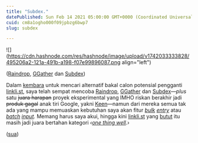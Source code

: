 ```yaml
---
title: "Subdex."
datePublished: Sun Feb 14 2021 05:00:00 GMT+0000 (Coordinated Universal Time)
cuid: cm8a1ogho000f09jpbzg6bwp7
slug: subdex

---
```


![](https://cdn.hashnode.com/res/hashnode/image/upload/v1742033333828/495206a2-121a-491b-a198-f07e99896087.png align="left")

([Raindrop](https://raindrop.io), [GGather](https://web.ggather.com) dan [Subdex](https://subdex.co))

Dalam [kembara](https://kbbi.kemdikbud.go.id/entri/kembara) untuk mencari alternatif bakal calon potensial pengganti [linkli.st](http://linkli.st), saya telah sempat mencoba [Raindrop](https://raindrop.io/), [GGather](https://web.ggather.com/) dan [Subdex](http://subdex.co/)—*plus* satu <s>juara harapan</s> proyek eksperimental yang IMHO riskan berakhir jadi <s>produk gagal</s> anak tiri Google, yakni [Keen](https://staykeen.com)—namun dari mereka semua tak ada yang mampu memuaskan kebutuhan saya akan fitur [*bulk*](https://en.wiktionary.org/wiki/bulk#Noun) [*entry*](https://en.wiktionary.org/wiki/entry#Noun) atau [*batch*](https://en.wiktionary.org/wiki/batch#Noun) [*input*](https://en.wiktionary.org/wiki/input#Noun)*.* Memang harus saya akui, hingga kini [linkli.st](http://linkli.st) yang [butut](https://kbbi.kemdikbud.go.id/entri/butut) itu masih jadi juara bertahan kategori *‹*[*one thing well*](https://onethingwell.org/post/457050307/about-one-thing-well).›

([sua](https://sua.ist))